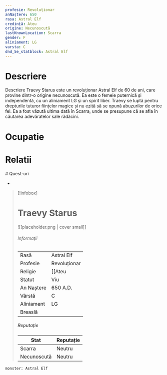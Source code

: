 ```yaml
---
profesie: Revoluționar
anNaștere: 650
rasa: Astral Elf
credință: Ateu
origine: Necunoscută
lastKnownLocation: Scarra
gender: F
aliniament: LG
varsta: C
dnd_5e_statblock: Astral Elf
---
```


# Descriere

Descriere  Traevy Starus este un revoluționar Astral Elf de 60 de ani, care provine dintr-o origine necunoscută. Ea este o femeie puternică și independentă, cu un aliniament LG și un spirit liber. Traevy se luptă pentru drepturile tuturor ființelor magice și nu ezită să se opună abuzurilor de orice fel. Ea a fost văzută ultima dată în Scarra, unde se presupune că se afla în căutarea adevăratelor sale rădăcini.
# Ocupatie
# Relatii
<div><ul class="dataview list-view-ul"></ul></div>
# Quest-uri 
<div><ul class="dataview list-view-ul"><li><span></span></li></ul></div>




> [!infobox]
> # Traevy Starus
> ![[placeholder.png | cover small]]
> ###### Informații
> |  |   |
> | ---- | ---- |
> | Rasă | Astral Elf |
> | Profesie | Revoluționar |
> | Religie |  [[Ateu|Ateu]] |
> | Statut | Viu | 
> | An Naștere | 650 A.D. |
> | Vârstă | C |
> | Aliniament | LG |
> | Breaslă |  |
> ##### Reputație
> | Stat |  Reputație |
> | ---- |  --- |
> | Scarra |  Neutru |
> | Necunoscută |  Neutru |


```statblock
monster: Astral Elf
```

